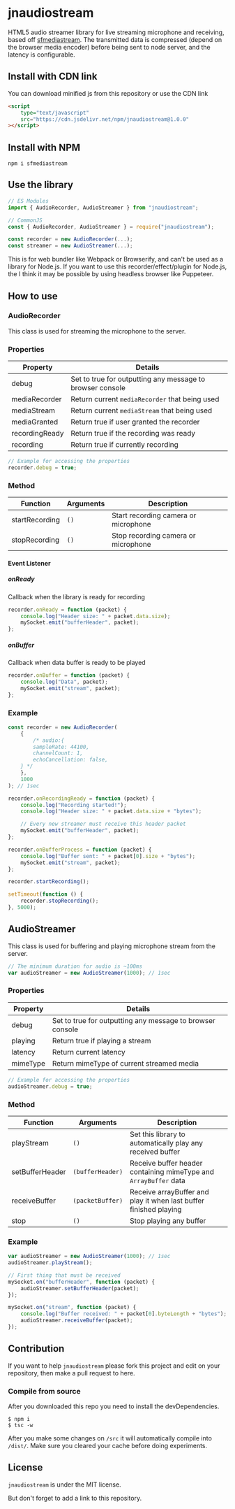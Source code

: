 # jnaudiostream

HTML5 audio streamer library for live streaming microphone and receiving, based off [sfmediastream](https://github.com/ScarletsFiction/SFMediaStream). The transmitted data is compressed (depend on the browser media encoder) before being sent to node server, and the latency is configurable.

## Install with CDN link

You can download minified js from this repository or use the CDN link

```html
<script
    type="text/javascript"
    src="https://cdn.jsdelivr.net/npm/jnaudiostream@1.0.0"
></script>
```

## Install with NPM

```
npm i sfmediastream
```

## Use the library

```javascript
// ES Modules
import { AudioRecorder, AudioStreamer } from "jnaudiostream";

// CommonJS
const { AudioRecorder, AudioStreamer } = require("jnaudiostream");

const recorder = new AudioRecorder(...);
const streamer = new AudioStreamer(...);
```

This is for web bundler like Webpack or Browserify, and can't be used as a library for Node.js. If you want to use this recorder/effect/plugin for Node.js, the I think it may be possible by using headless browser like Puppeteer.

## How to use

### AudioRecorder

This class is used for streaming the microphone to the server.

### Properties

| Property       | Details                                                   |
| -------------- | --------------------------------------------------------- |
| debug          | Set to true for outputting any message to browser console |
| mediaRecorder  | Return current `mediaRecorder` that being used            |
| mediaStream    | Return current `mediaStream` that being used              |
| mediaGranted   | Return true if user granted the recorder                  |
| recordingReady | Return true if the recording was ready                    |
| recording      | Return true if currently recording                        |

```js
// Example for accessing the properties
recorder.debug = true;
```

### Method

| Function       | Arguments | Description                          |
| -------------- | --------- | ------------------------------------ |
| startRecording | `()`      | Start recording camera or microphone |
| stopRecording  | `()`      | Stop recording camera or microphone  |

#### Event Listener

##### onReady

Callback when the library is ready for recording

```js
recorder.onReady = function (packet) {
    console.log("Header size: " + packet.data.size);
    mySocket.emit("bufferHeader", packet);
};
```

##### onBuffer

Callback when data buffer is ready to be played

```js
recorder.onBuffer = function (packet) {
    console.log("Data", packet);
    mySocket.emit("stream", packet);
};
```

### Example

```js
const recorder = new AudioRecorder(
    {
        /* audio:{
        sampleRate: 44100,
        channelCount: 1,
        echoCancellation: false,
    } */
    },
    1000
); // 1sec

recorder.onRecordingReady = function (packet) {
    console.log("Recording started!");
    console.log("Header size: " + packet.data.size + "bytes");

    // Every new streamer must receive this header packet
    mySocket.emit("bufferHeader", packet);
};

recorder.onBufferProcess = function (packet) {
    console.log("Buffer sent: " + packet[0].size + "bytes");
    mySocket.emit("stream", packet);
};

recorder.startRecording();

setTimeout(function () {
    recorder.stopRecording();
}, 5000);
```

## AudioStreamer

This class is used for buffering and playing microphone stream from the server.

```js
// The minimum duration for audio is ~100ms
var audioStreamer = new AudioStreamer(1000); // 1sec
```

### Properties

| Property | Details                                                   |
| -------- | --------------------------------------------------------- |
| debug    | Set to true for outputting any message to browser console |
| playing  | Return true if playing a stream                           |
| latency  | Return current latency                                    |
| mimeType | Return mimeType of current streamed media                 |

```js
// Example for accessing the properties
audioStreamer.debug = true;
```

### Method

| Function        | Arguments        | Description                                                       |
| --------------- | ---------------- | ----------------------------------------------------------------- |
| playStream      | `()`             | Set this library to automatically play any received buffer        |
| setBufferHeader | `(bufferHeader)` | Receive buffer header containing mimeType and `ArrayBuffer` data  |
| receiveBuffer   | `(packetBuffer)` | Receive arrayBuffer and play it when last buffer finished playing |
| stop            | `()`             | Stop playing any buffer                                           |

### Example

```js
var audioStreamer = new AudioStreamer(1000); // 1sec
audioStreamer.playStream();

// First thing that must be received
mySocket.on("bufferHeader", function (packet) {
    audioStreamer.setBufferHeader(packet);
});

mySocket.on("stream", function (packet) {
    console.log("Buffer received: " + packet[0].byteLength + "bytes");
    audioStreamer.receiveBuffer(packet);
});
```

## Contribution

If you want to help `jnaudiostream` please fork this project and edit on your repository, then make a pull request to here.

### Compile from source

After you downloaded this repo you need to install the devDependencies.

```
$ npm i
$ tsc -w
```

After you make some changes on `/src` it will automatically compile into `/dist/`. Make sure you cleared your cache before doing experiments.

## License

`jnaudiostream` is under the MIT license.

But don't forget to add a link to this repository.
